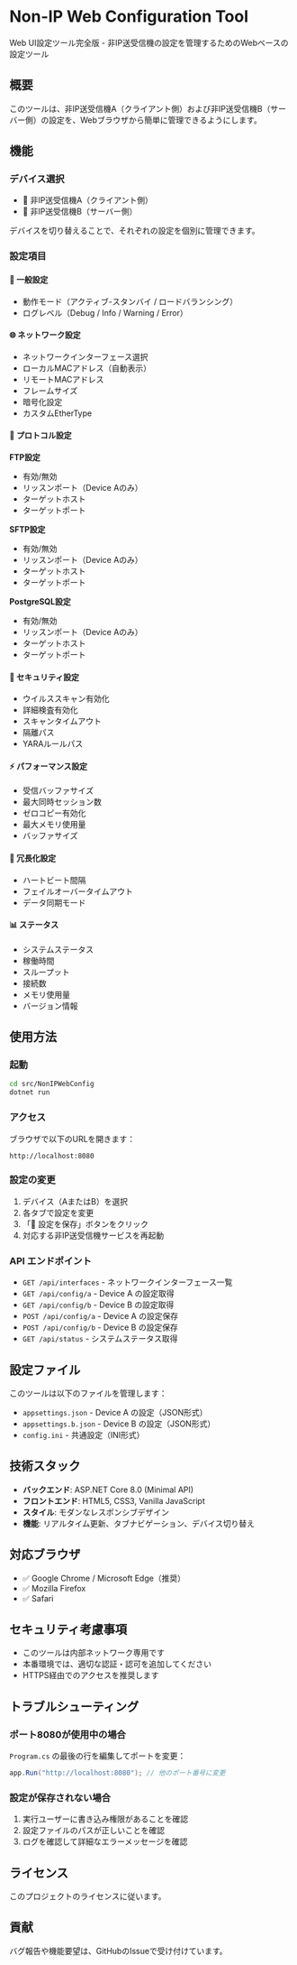 # Non-IP Web Configuration Tool

Web UI設定ツール完全版 - 非IP送受信機の設定を管理するためのWebベースの設定ツール

## 概要

このツールは、非IP送受信機A（クライアント側）および非IP送受信機B（サーバー側）の設定を、Webブラウザから簡単に管理できるようにします。

## 機能

### デバイス選択
- 📡 非IP送受信機A（クライアント側）
- 📡 非IP送受信機B（サーバー側）

デバイスを切り替えることで、それぞれの設定を個別に管理できます。

### 設定項目

#### 🔧 一般設定
- 動作モード（アクティブ-スタンバイ / ロードバランシング）
- ログレベル（Debug / Info / Warning / Error）

#### 🌐 ネットワーク設定
- ネットワークインターフェース選択
- ローカルMACアドレス（自動表示）
- リモートMACアドレス
- フレームサイズ
- 暗号化設定
- カスタムEtherType

#### 📂 プロトコル設定

**FTP設定**
- 有効/無効
- リッスンポート（Device Aのみ）
- ターゲットホスト
- ターゲットポート

**SFTP設定**
- 有効/無効
- リッスンポート（Device Aのみ）
- ターゲットホスト
- ターゲットポート

**PostgreSQL設定**
- 有効/無効
- リッスンポート（Device Aのみ）
- ターゲットホスト
- ターゲットポート

#### 🔐 セキュリティ設定
- ウイルススキャン有効化
- 詳細検査有効化
- スキャンタイムアウト
- 隔離パス
- YARAルールパス

#### ⚡ パフォーマンス設定
- 受信バッファサイズ
- 最大同時セッション数
- ゼロコピー有効化
- 最大メモリ使用量
- バッファサイズ

#### 🔄 冗長化設定
- ハートビート間隔
- フェイルオーバータイムアウト
- データ同期モード

#### 📊 ステータス
- システムステータス
- 稼働時間
- スループット
- 接続数
- メモリ使用量
- バージョン情報

## 使用方法

### 起動

```bash
cd src/NonIPWebConfig
dotnet run
```

### アクセス

ブラウザで以下のURLを開きます：
```
http://localhost:8080
```

### 設定の変更

1. デバイス（AまたはB）を選択
2. 各タブで設定を変更
3. 「💾 設定を保存」ボタンをクリック
4. 対応する非IP送受信機サービスを再起動

### API エンドポイント

- `GET /api/interfaces` - ネットワークインターフェース一覧
- `GET /api/config/a` - Device A の設定取得
- `GET /api/config/b` - Device B の設定取得
- `POST /api/config/a` - Device A の設定保存
- `POST /api/config/b` - Device B の設定保存
- `GET /api/status` - システムステータス取得

## 設定ファイル

このツールは以下のファイルを管理します：

- `appsettings.json` - Device A の設定（JSON形式）
- `appsettings.b.json` - Device B の設定（JSON形式）
- `config.ini` - 共通設定（INI形式）

## 技術スタック

- **バックエンド**: ASP.NET Core 8.0 (Minimal API)
- **フロントエンド**: HTML5, CSS3, Vanilla JavaScript
- **スタイル**: モダンなレスポンシブデザイン
- **機能**: リアルタイム更新、タブナビゲーション、デバイス切り替え

## 対応ブラウザ

- ✅ Google Chrome / Microsoft Edge（推奨）
- ✅ Mozilla Firefox
- ✅ Safari

## セキュリティ考慮事項

- このツールは内部ネットワーク専用です
- 本番環境では、適切な認証・認可を追加してください
- HTTPS経由でのアクセスを推奨します

## トラブルシューティング

### ポート8080が使用中の場合

`Program.cs` の最後の行を編集してポートを変更：
```csharp
app.Run("http://localhost:8080"); // 他のポート番号に変更
```

### 設定が保存されない場合

1. 実行ユーザーに書き込み権限があることを確認
2. 設定ファイルのパスが正しいことを確認
3. ログを確認して詳細なエラーメッセージを確認

## ライセンス

このプロジェクトのライセンスに従います。

## 貢献

バグ報告や機能要望は、GitHubのIssueで受け付けています。
